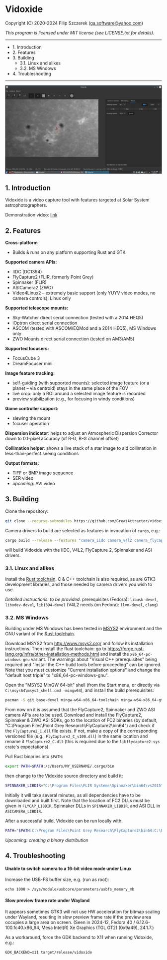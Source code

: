 # Vidoxide
Copyright (C) 2020-2024 Filip Szczerek (ga.software@yahoo.com)

*This program is licensed under MIT license (see LICENSE.txt for details).*

----------------------------------------

- 1\. Introduction
- 2\. Features
- 3\. Building
  - 3\.1\. Linux and alikes
  - 3\.2\. MS Windows
- 4\. Troubleshooting

----------------------------------------

![Main window](doc/screenshots/main_window.png)

## 1. Introduction

Vidoxide is a video capture tool with features targeted at Solar System astrophotographers.

Demonstration video: [link](https://www.youtube.com/watch?v=7s_nibrTrsU)


## 2. Features

**Cross-platform**
  - Builds & runs on any platform supporting Rust and GTK

**Supported camera APIs:**
  - IIDC (DC1394)
  - FlyCapture2 (FLIR, formerly Point Grey)
  - Spinnaker (FLIR)
  - ASICamera2 (ZWO)
  - Video4Linux2 – extremely basic support (only YUYV video modes, no camera controls); Linux only

**Supported telescope mounts:**
  - Sky-Watcher direct serial connection (tested with a 2014 HEQ5)
  - iOptron direct serial connection
  - ASCOM (tested with ASCOM/EQMod and a 2014 HEQ5), MS Windows only
  - ZWO Mounts direct serial connection (tested on AM3/AM5)

**Supported focusers:**
  - FocusCube 3
  - DreamFocuser mini

**Image feature tracking:**
  - self-guiding (with supported mounts): selected image feature (or a planet – via centroid) stays in the same place of the FOV
  - live crop: only a ROI around a selected image feature is recorded
  - preview stabilization (e.g., for focusing in windy conditions)

**Game controller support:**
  - slewing the mount
  - focuser operation

**Dispersion indicator**: helps to adjust an Atmospheric Dispersion Corrector down to 0.1-pixel accuracy (of R-G, B-G channel offset)

**Collimation helper**: shows a live stack of a star image to aid collimation in less-than-perfect seeing conditions

**Output formats:**
  - TIFF or BMP image sequence
  - SER video
  - *upcoming:* AVI video


## 3. Building

Clone the repository:
```Bash
git clone --recurse-submodules https://github.com/GreatAttractor/vidoxide.git
```

Camera drivers to build are selected as features in invocation of `cargo`, e.g.:
```Bash
cargo build --release --features "camera_iidc camera_v4l2 camera_flycap2 camera_spinnaker camera_asi"
```
will build Vidoxide with the IIDC, V4L2, FlyCapture 2, Spinnaker and ASI drivers.


### 3.1. Linux and alikes

Install the [Rust toolchain](https://www.rust-lang.org/learn/get-started). C & C++ toolchain is also required, as are GTK3 development libraries, and those needed by camera drivers you wish to use.

*Detailed instructions: to be provided.*
prerequisites (Fedora): `libusb-devel`, `libudev-devel`, `lib1394-devel`
(V4L2 needs (on Fedora): `llvm-devel`, `clang`)


### 3.2. MS Windows

Building under MS Windows has been tested in [MSYS2](https://www.msys2.org/) environment and the GNU variant of the [Rust toolchain](https://www.rust-lang.org/learn/get-started).

Download MSYS2 from http://www.msys2.org/ and follow its installation instructions. Then install the Rust toolchain: go to https://forge.rust-lang.org/infra/other-installation-methods.html and install the `x86_64-pc-windows-gnu` variant. The warnings about "Visual C++ prerequisites" being required and "Install the C++ build tools before proceeding" can be ignored. Note that you must customize "Current installation options" and change the "default host triple" to "x86_64-pc-windows-gnu".

Open the "MSYS2 MinGW 64-bit" shell (from the Start menu, or directly via `C:\msys64\msys2_shell.cmd -mingw64`), and install the build prerequisites:
```bash
pacman -S git base-devel mingw-w64-x86_64-toolchain mingw-w64-x86_64-gtk3
```

From now on it is assumed that the FlyCapture2, Spinnaker and ZWO ASI camera APIs are to be used. Download and install the FlyCapture2, Spinnaker & ZWO ASI SDKs, go to the location of FC2 binaries (by default, "C:\Program Files\Point Grey Research\FlyCapture2\bin64") and check if the `FlyCapture2_C.dll` file exists. If not, make a copy of the corresponding versioned file (e.g., `FlyCapture2_C_v100.dll`) in the same location and rename it `FlyCapture2_C.dll` (this is required due to the `libflycapture2-sys` crate's expectations).

Pull Rust binaries into `$PATH`:
```bash
export PATH=$PATH:/c/Users/MY_USERNAME/.cargo/bin
```
then change to the Vidoxide source directory and build it:
```bash
SPINNAKER_LIBDIR="C:\Program Files\FLIR Systems\Spinnaker\bin64\vs2015" FLYCAP_LIBDIR="C:\Program Files\Point Grey Research\FlyCapture2\bin64" ASICAMERA_LIBDIR="C:\Downloads\ASI SDK\lib\x64" cargo build --release --features "camera_flycap2 camera_spinnaker camera_asi mount_ascom"
```
Initially it will take several minutes, as all dependencies have to be downloaded and built first. Note that the location of FC2 DLLs must be given in `FLYCAP_LIBDIR`, Spinnaker DLLs in `SPINNAKER_LIBDIR`, and ASI DLL in `ASICAMERA_LIBDIR`.

After a successful build, Vidoxide can be run locally with:
```bash
PATH="$PATH:C:\Program Files\Point Grey Research\FlyCapture2\bin64:C:\Program Files\FLIR Systems\Spinnaker\bin64\vs2015:C:\Downloads\ASI SDK\lib\x64" target/release/vidoxide.exe
```

*Upcoming: creating a binary distribution*


## 4. Troubleshooting

#### Unable to switch camera to a 16-bit video mode under Linux

Increase the USB-FS buffer size, e.g. (run as root):
```
echo 1000 > /sys/module/usbcore/parameters/usbfs_memory_mb
```

#### Slow preview frame rate under Wayland

It appears sometimes GTK3 will not use HW acceleration for bitmap scaling under Wayland, resulting in slow preview frame rate if the preview area occupies a large area on screen. (Seen in 2024-12, Fedora 40 / 6.12.6-100.fc40.x86_64, Mesa Intel(R) Xe Graphics (TGL GT2) (0x9a49), 24.1.7.)

As a workaround, force the GDK backend to X11 when running Vidoxide, e.g.:
```
GDK_BACKEND=x11 target/release/vidoxide
```
